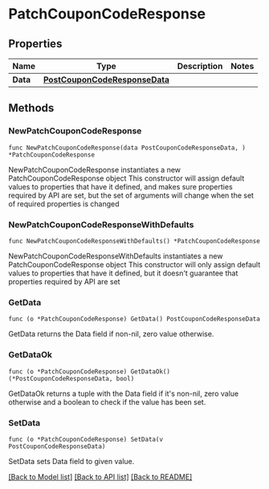 # PatchCouponCodeResponse

## Properties

Name | Type | Description | Notes
------------ | ------------- | ------------- | -------------
**Data** | [**PostCouponCodeResponseData**](PostCouponCodeResponseData.md) |  | 

## Methods

### NewPatchCouponCodeResponse

`func NewPatchCouponCodeResponse(data PostCouponCodeResponseData, ) *PatchCouponCodeResponse`

NewPatchCouponCodeResponse instantiates a new PatchCouponCodeResponse object
This constructor will assign default values to properties that have it defined,
and makes sure properties required by API are set, but the set of arguments
will change when the set of required properties is changed

### NewPatchCouponCodeResponseWithDefaults

`func NewPatchCouponCodeResponseWithDefaults() *PatchCouponCodeResponse`

NewPatchCouponCodeResponseWithDefaults instantiates a new PatchCouponCodeResponse object
This constructor will only assign default values to properties that have it defined,
but it doesn't guarantee that properties required by API are set

### GetData

`func (o *PatchCouponCodeResponse) GetData() PostCouponCodeResponseData`

GetData returns the Data field if non-nil, zero value otherwise.

### GetDataOk

`func (o *PatchCouponCodeResponse) GetDataOk() (*PostCouponCodeResponseData, bool)`

GetDataOk returns a tuple with the Data field if it's non-nil, zero value otherwise
and a boolean to check if the value has been set.

### SetData

`func (o *PatchCouponCodeResponse) SetData(v PostCouponCodeResponseData)`

SetData sets Data field to given value.



[[Back to Model list]](../README.md#documentation-for-models) [[Back to API list]](../README.md#documentation-for-api-endpoints) [[Back to README]](../README.md)



